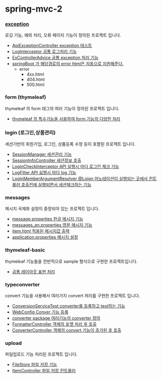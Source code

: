 # spring-mvc-2

### [exception](https://github.com/youjaewoong/spring-mvc-2/tree/main/exception)
로깅 기능, 예외 처리, 오류 페이지 기능이 정의된 프로젝트 입니다.
- [ApiExceptionController exception 테스트](https://github.com/youjaewoong/spring-mvc-2/blob/main/exception/src/main/java/hello/exception/api/ApiExceptionController.java)
- [LogInterceptor 공통 로그처리 기능](https://github.com/youjaewoong/spring-mvc-2/blob/main/exception/src/main/java/hello/exception/interceptor/LogInterceptor.java)
- [ExControllerAdvice 공통 exception 처리 기능](https://github.com/youjaewoong/spring-mvc-2/blob/main/exception/src/main/java/hello/exception/exhandler/ExControllerAdvice.java)
- [springBoot 가 해당경로의 error html은 자동으로 지원해준다.](https://github.com/youjaewoong/spring-mvc-2/tree/main/exception/src/main/resources/templates/error)
  - error
    - 4xx.html
    - 404.html
    - 500.html

### form (thymeleaf)
thymeleaf 의 form 태그의 여러 기능이  정의된 프로젝트 입니다.
- [thymeleaf 의 특수기능을 사용하여 form 기능의 다양한 처리](https://github.com/youjaewoong/spring-mvc-2/tree/main/form/src/main/resources/templates/form)

### login (로그인,상품관리)
세션기반의 회원가입, 로그인, 상품등록 수정 등이 포함된 프로젝트 입니다.
- [SessionManager 세션관리 기능](https://github.com/youjaewoong/spring-mvc-2/blob/main/login/src/main/java/hello/login/web/session/SessionManager.java)
- [SessionInfoController 세션정보 호출](https://github.com/youjaewoong/spring-mvc-2/blob/main/login/src/main/java/hello/login/web/session/SessionInfoController.java)
- [LoginCheckInterceptor API 실행시 마다 로그인 체크 기능](https://github.com/youjaewoong/spring-mvc-2/blob/main/login/src/main/java/hello/login/web/interceptor/LogInterceptor.java)
- [LogFilter API 싫행시 마다 log 기능](https://github.com/youjaewoong/spring-mvc-2/blob/main/login/src/main/java/hello/login/web/filter/LogFilter.java)
- [LoginMemberArgumentResolver @Loign 어노테이션이 실행되는 곳에서 컨트롤러 호출전에 실행되면서 세션체크하는 기능](https://github.com/youjaewoong/spring-mvc-2/blob/main/login/src/main/java/hello/login/web/argumentresolver/LoginMemberArgumentResolver.java)

### messages
메시지 국제화 설정이 중정되어 있는 프로젝트 입니다.
- [message.properties 한글 메시지 기능](https://github.com/youjaewoong/spring-mvc-2/blob/main/message/src/main/resources/messages.properties)
- [messages_en.properties 영문 메시지 기능](https://github.com/youjaewoong/spring-mvc-2/blob/main/message/src/main/resources/messages_en.properties)
- [item.html 적용된 메시지값 출력](https://github.com/youjaewoong/spring-mvc-2/blob/main/message/src/main/resources/templates/message/item.html)
- [application.properties 메시지 설정](https://github.com/youjaewoong/spring-mvc-2/blob/main/message/src/main/resources/application.properties)

### thymeleaf-basic
thymeleaf 기능들을 전반적으로 sample 형식으로 구현한 프로젝트입니다.
- [공통 레이아웃 표현 처리](https://github.com/youjaewoong/spring-mvc-2/tree/main/thymeleaf-basic/src/main/resources/templates/template)

### typeconverter
convert 기능을 사용해서 여러가지 convert 처리를 구현한 프로젝트 입니다.
- [ConversionServiceTest converter를 등록하고 test하는 기능](https://github.com/youjaewoong/spring-mvc-2/blob/main/typeconverter/src/test/java/hello/typeconverter/converter/ConversionServiceTest.java)
- [WebConfig Conver 기능 등록](https://github.com/youjaewoong/spring-mvc-2/blob/main/typeconverter/src/main/java/hello/typeconverter/WebConfig.java)
- [converter package 여러기능의 converter 정의](https://github.com/youjaewoong/spring-mvc-2/tree/main/typeconverter/src/main/java/hello/typeconverter/converter)
- [FormatterController 객체의 포맷 처리 후 호출](https://github.com/youjaewoong/spring-mvc-2/blob/main/typeconverter/src/main/java/hello/typeconverter/controller/FormatterController.java)
- [ConverterController 객체의 convert 기능이 추가된 후 호출](https://github.com/youjaewoong/spring-mvc-2/blob/main/typeconverter/src/main/java/hello/typeconverter/controller/ConverterController.java)

### upload
파일업로드 기능 처리된 프로젝트 입니다.
- [FileStore 파일 저장 기능](https://github.com/youjaewoong/spring-mvc-2/blob/main/upload/src/main/java/hello/upload/file/FileStore.java)
- [ItemController 파일 저장 컨트롤러](https://github.com/youjaewoong/spring-mvc-2/blob/main/upload/src/main/java/hello/upload/controller/ItemController.java)




